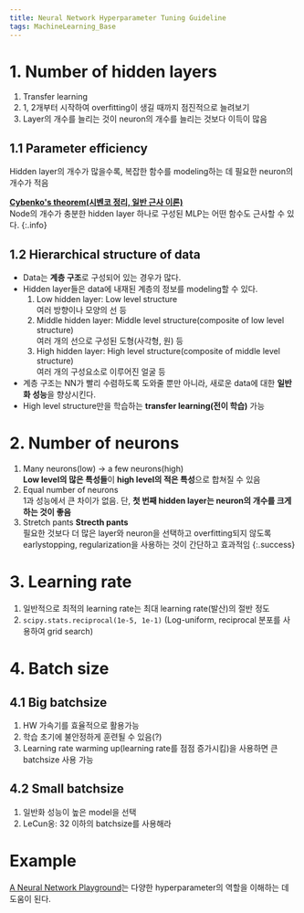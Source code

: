 ```yaml
---
title: Neural Network Hyperparameter Tuning Guideline
tags: MachineLearning_Base
---
```


<!--more-->

# 1. Number of hidden layers
1. Transfer learning
2. 1, 2개부터 시작하여 overfitting이 생길 때까지 점진적으로 늘려보기
3. Layer의 개수를 늘리는 것이 neuron의 개수를 늘리는 것보다 이득이 많음

## 1.1 Parameter efficiency
Hidden layer의 개수가 많을수록, 복잡한 함수를 modeling하는 데 필요한 neuron의 개수가 적음

**[Cybenko's theorem(시벤코 정리, 일반 근사 이론)](https://ko.wikipedia.org/wiki/%EC%8B%9C%EB%B2%A4%EC%BD%94_%EC%A0%95%EB%A6%AC)** \
Node의 개수가 충분한 hidden layer 하나로 구성된 MLP는 어떤 함수도 근사할 수 있다.
{:.info}

## 1.2 Hierarchical structure of data
- Data는 **계층 구조**로 구성되어 있는 경우가 많다.
- Hidden layer들은 data에 내재된 계층의 정보를 modeling할 수 있다.
  1. Low hidden layer: Low level structure \
  여러 방향이나 모양의 선 등
  2. Middle hidden layer: Middle level structure(composite of low level structure) \
  여러 개의 선으로 구성된 도형(사각형, 원) 등
  3. High hidden layer: High level structure(composite of middle level structure) \
  여러 개의 구성요소로 이루어진 얼굴 등
- 계층 구조는 NN가 빨리 수렴하도록 도와줄 뿐만 아니라, 새로운 data에 대한 **일반화 성능**을 향상시킨다.
- High level structure만을 학습하는 **transfer learning(전이 학습)** 가능


# 2. Number of neurons
1. Many neurons(low) → a few neurons(high) \
**Low level의 많은 특성들**이 **high level의 적은 특성**으로 합쳐질 수 있음
2. Equal number of neurons \
1과 성능에서 큰 차이가 없음. 단, **첫 번째 hidden layer는 neuron의 개수를 크게 하는 것이 좋음**
3. Stretch pants
**Strecth pants** \
필요한 것보다 더 많은 layer와 neuron을 선택하고 overfitting되지 않도록 earlystopping, regularization을 사용하는 것이 간단하고 효과적임
{:.success}


# 3. Learning rate
1. 일반적으로 최적의 learning rate는 최대 learning rate(발산)의 절반 정도
2. `scipy.stats.reciprocal(1e-5, 1e-1)` (Log-uniform, reciprocal 분포를 사용하여 grid search)


# 4. Batch size
## 4.1 Big batchsize
1. HW 가속기를 효율적으로 활용가능
2. 학습 초기에 불안정하게 훈련될 수 있음(?)
3. Learning rate warming up(learning rate를 점점 증가시킴)을 사용하면 큰 batchsize 사용 가능

## 4.2 Small batchsize
1. 일반화 성능이 높은 model을 선택
2. LeCun옹: 32 이하의 batchsize를 사용해라


# Example
[A Neural Network Playground](playground.tensorflow.org)는 다양한 hyperparameter의 역할을 이해하는 데 도움이 된다.

